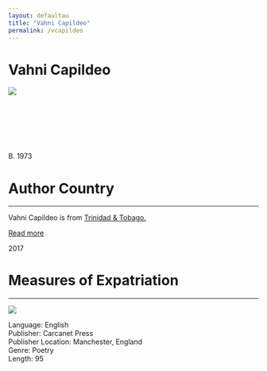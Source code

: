 ```yaml
---
layout: defaultau
title: "Vahni Capildeo"
permalink: /vcapildeo
---
```

<!-- partial:index.partial.html -->
<div class="content">
    <h1>Vahni Capildeo</h1>
    <div class="quote">
        <div><img src="https://www.forwardartsfoundation.org/wp-content/uploads/2020/09/CafRRKbg-2-scaled-e1599125717827.jpeg" class="logo"></div>
    </div>
    <div class="timeline">
        <div style="padding-bottom:100px;"></div>
        <div class="block">
            <div class="date right"><p class="right">B. 1973</p></div>
            <div class="dot"></div>
            <div class="left first">
            <div class="author_country">
                <h1>Author Country</h1><hr>
          <div class="aclocation">  <p>Vahni Capildeo is from <a href="http://localhost:4000/3">Trinidad & Tobago.</a></p></div>
              <div class="acreadmore">  <a href="https://en.wikipedia.org/wiki/Vahni_Capildeo" target="_blank">Read more</a> </div>
            </div>
            </div>
        </div>
        <div class="block">
            <div class="date left"><p class="left">2017</p></div>
            <div class="dot"></div>
            <div class="right">
                <h1>Measures of Expatriation</h1><hr>
                <p><img src="https://i.gr-assets.com/images/S/compressed.photo.goodreads.com/books/1447139491l/27248135.jpg"></p>
                <p>
                Language: English<br>
                Publisher: Carcanet Press<br>
                Publisher Location: Manchester, England<br>
                Genre: Poetry<br>
                Length: 95<br>
                </p>
            </div>
        </div>


</div>
<!-- partial -->
  <script src='https://cdnjs.cloudflare.com/ajax/libs/jquery/3.1.1/jquery.min.js'></script><script  src="assets/js/authorscript.js"></script>
